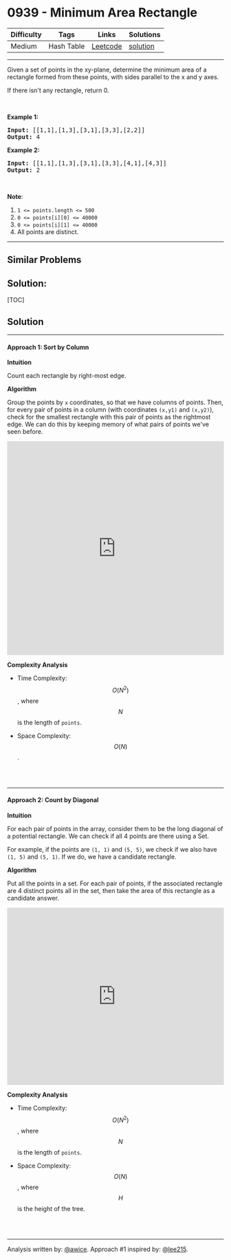 # 0939 - Minimum Area Rectangle

Difficulty  | Tags | Links | Solutions
----------- | ---- | ----- | -----
Medium | Hash Table | [Leetcode](https://leetcode.com/problems/minimum-area-rectangle) | [solution](https://leetcode.com/problems/minimum-area-rectangle/solution/)


-----------

<p>Given a set of points in the xy-plane, determine the minimum area of a rectangle formed from these points, with sides parallel to the x and y axes.</p>

<p>If there isn&#39;t any rectangle, return 0.</p>

<p>&nbsp;</p>

<div>
<p><strong>Example 1:</strong></p>

<pre>
<strong>Input: </strong><span id="example-input-1-1">[[1,1],[1,3],[3,1],[3,3],[2,2]]</span>
<strong>Output: </strong><span id="example-output-1">4</span>
</pre>

<div>
<p><strong>Example 2:</strong></p>

<pre>
<strong>Input: </strong><span id="example-input-2-1">[[1,1],[1,3],[3,1],[3,3],[4,1],[4,3]]</span>
<strong>Output: </strong><span id="example-output-2">2</span>
</pre>

<p>&nbsp;</p>

<p><strong>Note</strong>:</p>

<ol>
	<li><code>1 &lt;= points.length &lt;= 500</code></li>
	<li><code>0 &lt;=&nbsp;points[i][0] &lt;=&nbsp;40000</code></li>
	<li><code>0 &lt;=&nbsp;points[i][1] &lt;=&nbsp;40000</code></li>
	<li>All points are distinct.</li>
</ol>
</div>
</div>

-----------


## Similar Problems




## Solution:

[TOC]

## Solution
---
#### Approach 1: Sort by Column

**Intuition**

Count each rectangle by right-most edge.

**Algorithm**

Group the points by `x` coordinates, so that we have columns of points.  Then, for every pair of points in a column (with coordinates `(x,y1)` and `(x,y2)`), check for the smallest rectangle with this pair of points as the rightmost edge.  We can do this by keeping memory of what pairs of points we've seen before.

<iframe src="https://leetcode.com/playground/kTVsWSQg/shared" frameBorder="0" width="100%" height="497" name="kTVsWSQg"></iframe>

**Complexity Analysis**

* Time Complexity:  $$O(N^2)$$, where $$N$$ is the length of `points`.

* Space Complexity:  $$O(N)$$.
<br />
<br />


---
#### Approach 2: Count by Diagonal

**Intuition**

For each pair of points in the array, consider them to be the long diagonal of a potential rectangle.  We can check if all 4 points are there using a Set.

For example, if the points are `(1, 1)` and `(5, 5)`, we check if we also have `(1, 5)` and `(5, 1)`.  If we do, we have a candidate rectangle.

**Algorithm**

Put all the points in a set.  For each pair of points, if the associated rectangle are 4 distinct points all in the set, then take the area of this rectangle as a candidate answer.

<iframe src="https://leetcode.com/playground/x8SzczGY/shared" frameBorder="0" width="100%" height="412" name="x8SzczGY"></iframe>

**Complexity Analysis**

* Time Complexity:  $$O(N^2)$$, where $$N$$ is the length of `points`.

* Space Complexity:  $$O(N)$$, where $$H$$ is the height of the tree.
<br />
<br />


---


Analysis written by: [@awice](https://leetcode.com/awice).  Approach #1 inspired by: [@lee215](https://leetcode.com/lee215).
